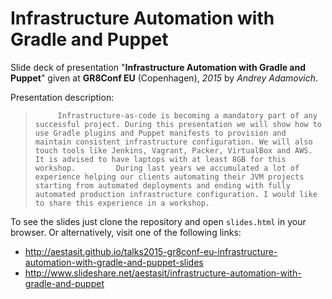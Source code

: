 
# Infrastructure Automation with Gradle and Puppet

Slide deck of presentation "**Infrastructure Automation with Gradle and Puppet**" given at **GR8Conf EU** (Copenhagen), *2015* by *Andrey Adamovich*.

Presentation description:

>          Infrastructure-as-code is becoming a mandatory part of any successful project. During this presentation we will show how to use Gradle plugins and Puppet manifests to provision and maintain consistent infrastructure configuration. We will also touch tools like Jenkins, Vagrant, Packer, VirtualBox and AWS.         It is advised to have laptops with at least 8GB for this workshop.         During last years we accumulated a lot of experience helping our clients automating their JVM projects starting from automated deployments and ending with fully automated production infrastructure configuration. I would like to share this experience in a workshop.       


To see the slides just clone the repository and open `slides.html` in your browser. Or alternatively, visit one of the following links:

- <http://aestasit.github.io/talks2015-gr8conf-eu-infrastructure-automation-with-gradle-and-puppet-slides>
- <http://www.slideshare.net/aestasit/infrastructure-automation-with-gradle-and-puppet>

